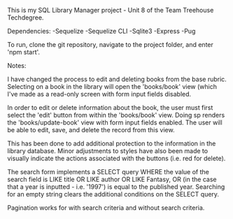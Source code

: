 This is my SQL Library Manager project -  Unit 8 of the Team Treehouse Techdegree.

Dependencies:
-Sequelize
-Sequelize CLI
-Sqlite3
-Express
-Pug

To run, clone the git repository, navigate to the project folder, and enter 'npm start'.

Notes:

I have changed the process to edit and deleting books from the base rubric. Selecting on a book in the library will open the 'books/book' view (which I've made as a read-only screen with form input fields disabled.

In order to edit or delete information about the book, the user must first select the 'edit' button from within the 'books/book' view. Doing sp renders the 'books/update-book' view with form input fields enabled. The user will be able to edit, save, and delete the record from this view.

This has been done to add additional protection to the information in the library database. Minor adjustments to styles have also been made to visually indicate the actions associated with the buttons (i.e. red for delete).

The search form implements a SELECT query WHERE the value of the search field is LIKE title OR LIKE author OR LIKE Fantasy, OR (in the case that a year is inputted - i.e. '1997') is equal to the published year. Searching for an empty string clears the additional conditions on the SELECT query.

Pagination works for with search criteria and without search criteria.
